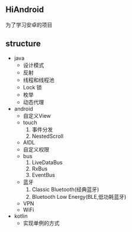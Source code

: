 ## HiAndroid

为了学习安卓的项目

## structure

*  java
    - 设计模式
    - 反射
    - 线程和线程池
    - Lock 锁
    - 枚举
    - 动态代理
*  android
    - 自定义View
    - touch
        1. 事件分发
        2. NestedScroll
    - AIDL
    - 自定义权限
    - bus
        1. LiveDataBus
        2. RxBus
        3. EventBus
    - 蓝牙
        1. Classic Bluetooth(经典蓝牙)
        2. Bluetooth Low Energy(BLE,低功耗蓝牙)
    - VPN
    - WiFi
*  kotlin
    - 实现单例的方式
